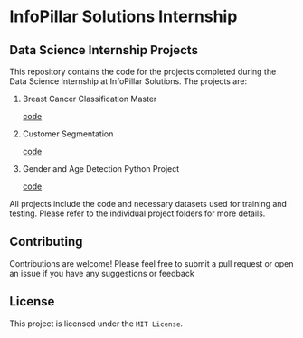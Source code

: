 # InfoPillar Solutions Internship

## Data Science Internship Projects

This repository contains the code for the projects completed during the Data Science Internship at InfoPillar Solutions. The projects are:

<ol>
  <li> Breast Cancer Classification Master </li>
  <p><a href="https://github.com/footcricket05/IPS-DS-Internship/blob/main/Breast%20Cancer%20Classification%20Master/Breast_cancer_classification.ipynb">code</a></p>
  
  <li> Customer Segmentation </li>
  <p><a href="https://github.com/footcricket05/IPS-DS-Internship/blob/main/Customer%20Segmentation/Customer%20Segmentation.ipynb">code</a></p>
  
  <li> Gender and Age Detection Python Project </li>
  <p><a href="https://github.com/footcricket05/IPS-DS-Internship/blob/main/Gender%20and%20Age%20Detection%20Python%20Project/gad.py">code</a></p>
  
 </ol>
  

All projects include the code and necessary datasets used for training and testing. Please refer to the individual project folders for more details.


## Contributing
Contributions are welcome! Please feel free to submit a pull request or open an issue if you have any suggestions or feedback


## License
This project is licensed under the `MIT License`.
